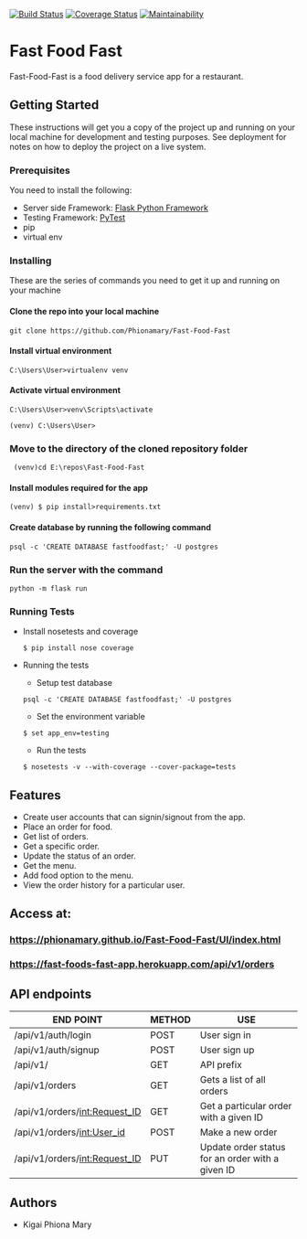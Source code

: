 [![Build Status](https://travis-ci.org/Phionamary/Fast-Food-Fast.svg?branch=Database)](https://travis-ci.org/Phionamary/Fast-Food-Fast)
[![Coverage Status](https://coveralls.io/repos/github/Phionamary/Fast-Food-Fast/badge.svg?branch=Database)](https://coveralls.io/github/Phionamary/Fast-Food-Fast?branch=Database)
[![Maintainability](https://api.codeclimate.com/v1/badges/14ceda9d0603ab17f897/maintainability)](https://codeclimate.com/github/Phionamary/Fast-Food-Fast/maintainability)

# Fast Food Fast
Fast-Food-Fast is a food delivery service app for a restaurant.

## Getting Started
These instructions will get you a copy of the project up and running on your local machine for development and testing purposes. See deployment for notes on how to deploy the project on a live system.

### Prerequisites
You need to install the following: 
* Server side Framework: ​[Flask Python Framework](http://flask.pocoo.org/)
* Testing Framework: [PyTest](https://docs.pytest.org/en/latest/)
* pip 
* virtual env

### Installing 
These are the series of commands you need to get it up and running on your machine 
#### Clone the repo into your local machine

```
git clone https://github.com/Phionamary/Fast-Food-Fast
```
#### Install virtual environment 
``` 
C:\Users\User>virtualenv venv
```
#### Activate virtual environment
``` 
C:\Users\User>venv\Scripts\activate
``` 

```
(venv) C:\Users\User>
 ```

### Move to the directory of the cloned repository folder
  ```
   (venv)cd E:\repos\Fast-Food-Fast
  ```
#### Install modules required for the app 
```
(venv) $ pip install>requirements.txt
```
#### Create database by running the following command
```
psql -c 'CREATE DATABASE fastfoodfast;' -U postgres
```
### Run the server with the command
```
python -m flask run 
```

### Running Tests
* Install nosetests and coverage
  ```
  $ pip install nose coverage
  ```

* Running the tests
  * Setup test database
  ```
  psql -c 'CREATE DATABASE fastfoodfast;' -U postgres
  ```
  * Set the environment variable
  ```
  $ set app_env=testing
  ```
  * Run the tests
  ```
  $ nosetests -v --with-coverage --cover-package=tests
  ```
## Features
* Create user accounts that can signin/signout from the app. 
* Place an order for food.
* Get list of orders.
* Get a specific order.
* Update the status of an order. 
* Get the menu.
* Add food option to the menu.
* View the order history  for a particular user.



## Access at:
### https://phionamary.github.io/Fast-Food-Fast/UI/index.html
### https://fast-foods-fast-app.herokuapp.com/api/v1/orders
### 


 ## API endpoints

END POINT | METHOD | USE
--------- | ---- | -----
/api/v1/auth/login | POST | User sign in
/api/v1/auth/signup | POST | User sign up
/api/v1/| GET | API prefix
/api/v1/orders | GET | Gets a list of all orders
/api/v1/orders/<int:Request_ID> | GET | Get a particular order with a given ID
/api/v1/orders/<int:User_id> | POST | Make a new order
/api/v1/orders/<int:Request_ID> | PUT | Update order status for an order with a given ID

## Authors
* Kigai Phiona Mary